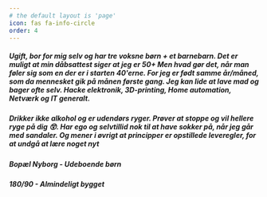 ```yaml
---
# the default layout is 'page'
icon: fas fa-info-circle
order: 4
---
```


##### Ugift, bor for mig selv og har tre voksne børn + et barnebarn. Det er muligt at min dåbsattest siger at jeg er 50+ Men hvad gør det, når man føler sig som en der er i starten 40'erne. For jeg er født samme år/måned, som da mennesket gik på månen første gang. Jeg kan lide at lave mad og bager ofte selv. Hacke elektronik, 3D-printing, Home automation, Netværk og IT generalt.
##### Drikker ikke alkohol og er udendørs ryger. Prøver at stoppe og vil hellere ryge på dig 😲. Har ego og selvtillid nok til at have sokker på, når jeg går med sandaler. Og mener i øvrigt at principper er opstillede leveregler, for at undgå at lære noget nyt

##### Bopæl Nyborg - Udeboende børn

##### 180/90 - Almindeligt bygget
